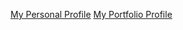 [My Personal Profile](https://github.com/nurfaatihahfuad)
[My Portfolio Profile](https://nurfaatihahfuad.github.io/)
